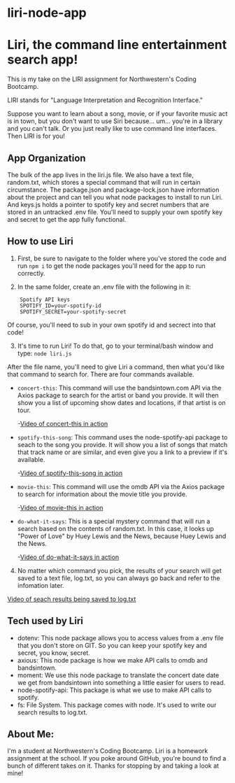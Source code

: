 # liri-node-app

# Liri, the command line entertainment search app!

This is my take on the LIRI assignment for Northwestern's Coding Bootcamp.

LIRI stands for "Language Interpretation and Recognition Interface."

Suppose you want to learn about a song, movie, or if your favorite music act is in town, but you don't want to use Siri because... um... you're in a library and you can't talk. Or you just really like to use command line interfaces. Then LIRI is for you!

## App Organization
The bulk of the app lives in the liri.js file. We also have a text file, random.txt, which stores a special command that will run in certain circumstance. The package.json and package-lock.json have information about the project and can tell you what node packages to install to run Liri. And keys.js holds a pointer to spotify key and secret numbers that are stored in an untracked .env file. You'll need to supply your own spotify key and secret to get the app fully functional.

## How to use Liri

1. First, be sure to navigate to the folder where you've stored the code and run `npm i` to get the node packages you'll need for the app to run correctly.

2. In the same folder, create an .env file with the following in it:
```
    Spotify API keys
    SPOTIFY_ID=your-spotify-id
    SPOTIFY_SECRET=your-spotify-secret
```
Of course, you'll need to sub in your own spotify id and secrect into that code!

3. It's time to run Liri! To do that, go to your terminal/bash window and type:
`node liri.js`

After the file name, you'll need to give Liri a command, then what you'd like that command to search for. There are four commands available.

- `concert-this`:
This command will use the bandsintown.com API via the Axios package to search for the artist or band you provide. It will then show you a list of upcoming show dates and locations, if that artist is on tour.

  -[Video of concert-this in action](https://drive.google.com/file/d/1LNtfhm9AUy542r6wrmx7Zrzo7s0Do0pE/view?usp=sharing)

- `spotify-this-song`:
This command uses the node-spotify-api package to seach to the song you provide. It will show you a list of songs that match that track name or are similar, and even give you a link to a preview if it's available.

  -[Video of spotify-this-song in action](https://drive.google.com/file/d/1pO67nlTRRtbEhhT_4Ig52zQK0QMxYO_O/view?usp=sharing)

- `movie-this`:
This command will use the omdb API via the Axios package to search for information about the movie title you provide.

  -[Video of movie-this in action](https://drive.google.com/file/d/1fgPJndq-ZIJa4gEExPAXaed4qxCiFkwt/view?usp=sharing)

- `do-what-it-says`:
This is a special mystery command that will run a search based on the contents of random.txt. In this case, it looks up "Power of Love" by Huey Lewis and the News, because Huey Lewis and the News.

  -[Video of do-what-it-says in action](https://drive.google.com/file/d/142uAuYAbMtV8nb5z9RBXlJNjIoL0yCpv/view?usp=sharing)

4. No matter which command you pick, the results of your search will get saved to a text file, log.txt, so you can always go back and refer to the infomation later.

[Video of seach results being saved to log.txt](https://drive.google.com/file/d/1jXgf72H6cepdZD5hIForax3GBf_kZdJ9/view?usp=sharing)

## Tech used by Liri
- dotenv: This node package allows you to access values from a .env file that you don't store on GIT. So you can keep your spotify key and secret, you know, secret.
- axious: This node package is how we make API calls to omdb and bandsintown.
- moment: We use this node package to translate the concert date date we get from bandsintown into something a little easier for users to read.
- node-spotify-api: This package is what we use to make API calls to spotify.
- fs: File System. This package comes with node. It's used to write our search results to log.txt.

## About Me:
I'm a student at Northwestern's Coding Bootcamp. Liri is a homework assignment at the school. If you poke around GitHub, you're bound to find a bunch of different takes on it. Thanks for stopping by and taking a look at mine!
